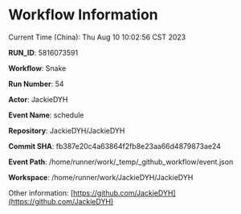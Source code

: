# Workflow Information

Current Time (China): Thu Aug 10 10:02:56 CST 2023  

**RUN_ID**: 5816073591  

**Workflow**: Snake  

**Run Number**: 54  

**Actor**: JackieDYH  

**Event Name**: schedule  

**Repository**: JackieDYH/JackieDYH  

**Commit SHA**: fb387e20c4a63864f2fb8e23aa66d4879873ae24  

**Event Path**: /home/runner/work/_temp/_github_workflow/event.json  

**Workspace**: /home/runner/work/JackieDYH/JackieDYH  

Other information: [https://github.com/JackieDYH](https://github.com/JackieDYH)
